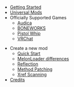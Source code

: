 * [Getting Started](gettingstarted.md)
* [Universal Mods](games/universal.md)
* Officially Supported Games
    - [Audica](games/audica.md)
    - [BONEWORKS](games/boneworks.md)
    - [Pistol Whip](games/pistolwhip.md)
    - [VRChat](games/vrchat.md)
- Create a new mod
    - [Quick Start](modders/quickstart.md)
    - [MelonLoader differences](modders/melonloaderdifferences.md)
    - [Reflection](modders/reflection.md)
    - [Method Patching](modders/patching.md)
    - [Xref Scanning](modders/xrefscanning.md)
- [Credits](credits.md)
